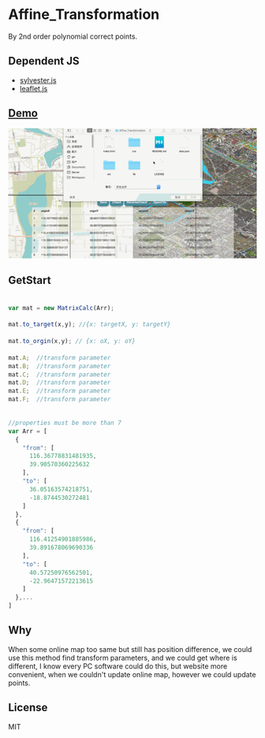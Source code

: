 # Affine_Transformation

By 2nd order polynomial correct points.

## Dependent JS

* [sylvester.js](http://sylvester.jcoglan.com/)
* [leaflet.js](http://leafletjs.com/)

## [Demo](https://bkgiser.github.io/Affine/)

![img](css/view.gif)

## GetStart

```javascript

var mat = new MatrixCalc(Arr);

mat.to_target(x,y); //{x: targetX, y: targetY}

mat.to_orgin(x,y); // {x: oX, y: oY}

mat.A;  //transform parameter
mat.B;  //transform parameter
mat.C;  //transform parameter
mat.D;  //transform parameter
mat.E;  //transform parameter
mat.F;  //transform parameter


```



```javascript

//properties must be more than 7
var Arr = [
  {
    "from": [
      116.36778831481935,
      39.90570360225632
    ],
    "to": [
      36.05163574218751,
      -18.8744530272481
    ]
  },
  {
    "from": [
      116.41254901885986,
      39.891678069690336
    ],
    "to": [
      40.57250976562501,
      -22.96471572213615
    ]
  },...
]

```

## Why

When some online map too same but still has position difference, we could use this method find transform parameters,
and we could get where is different, I know every PC software could do this, but website more convenient, 
when we couldn't update online map, however we could update points. 

## License

MIT
